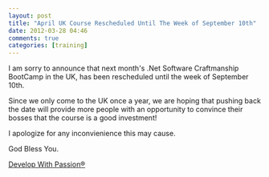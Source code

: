 ```yaml
---
layout: post
title: "April UK Course Rescheduled Until The Week of September 10th"
date: 2012-03-28 04:46
comments: true
categories: [training]
---
```

I am sorry to announce that next month's .Net Software Craftmanship BootCamp in the UK, has been rescheduled until the week of September 10th.

Since we only come to the UK once a year, we are hoping that pushing back the date will provide more people with an opportunity to convince their bosses that the course is a good investment!

I apologize for any inconvienience this may cause.

God Bless You.

[Develop With Passion®](http://www.developwithpassion.com)

